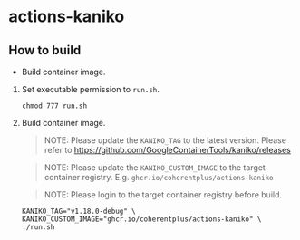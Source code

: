 # actions-kaniko

## How to build

- Build container image.

1.  Set executable permission to `run.sh`.

    ```
    chmod 777 run.sh
    ```

2.  Build container image.

    > NOTE: Please update the `KANIKO_TAG` to the latest version. Please refer to https://github.com/GoogleContainerTools/kaniko/releases

    > NOTE: Please update the `KANIKO_CUSTOM_IMAGE` to the target container registry. E.g. `ghcr.io/coherentplus/actions-kaniko`

    > NOTE: Please login to the target container registry before build.

    ```
    KANIKO_TAG="v1.18.0-debug" \
    KANIKO_CUSTOM_IMAGE="ghcr.io/coherentplus/actions-kaniko" \
    ./run.sh
    ```
